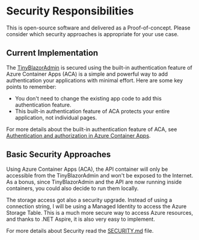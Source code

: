 # Security Responsibilities

This is open-source software and delivered as a Proof-of-concept. Please consider which security approaches is appropriate for your use case.

## Current Implementation 

The [TinyBlazorAdmin](../src/Cloud5mins.ShortenerTools.TinyBlazorAdmin/) is secured using the built-in authentication feature of Azure Container Apps (ACA) is a simple and powerful way to add authentication your applications with minimal effort. Here are some key points to remember:

- You don't need to change the existing app code to add this authentication feature.
- This built-in authentication feature of ACA protects your entire application, not individual pages.

For more details about the built-in authentication feature of ACA, see [Authentication and authorization in Azure Container Apps](https://learn.microsoft.com/azure/container-apps/authentication).

## Basic Security Approaches

Using Azure Container Apps (ACA), the API container will only be accessible from the TinyBlazorAdmin and won't be exposed to the Internet. As a bonus, since TinyBlazorAdmin and the API are now running inside containers, you could also decide to run them locally.

The storage access got also a security upgrade. Instead of using a connection string, I will be using a Managed Identity to access the Azure Storage Table. This is a much more secure way to access Azure resources, and thanks to .NET Aspire, it is also very easy to implement.

For more details about Security read the [SECURITY.md](../SECURITY.md) file.